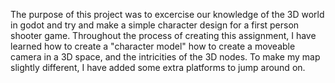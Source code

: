 The purpose of this project was to excercise our knowledge of the 3D world in godot and try and make a simple character design for a first person shooter game. Throughout the process of creating this assignment, I have learned how to create a "character model" how to create a moveable camera in a 3D space, and the intricities of the 3D nodes. To make my map slightly different, I have added some extra platforms to jump around on.